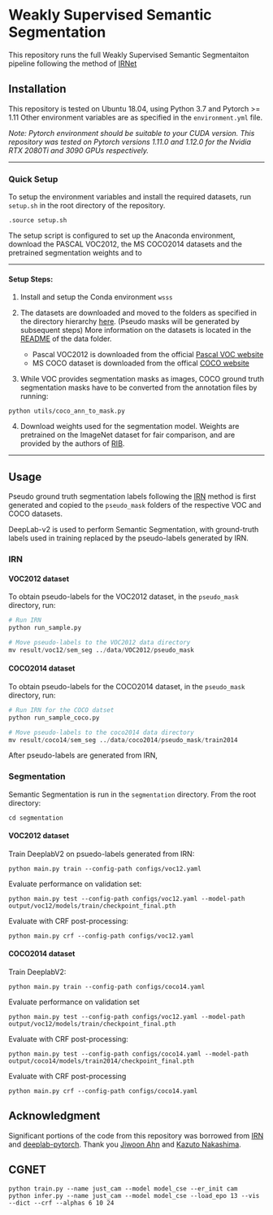 # Weakly Supervised Semantic Segmentation

This repository runs the full Weakly Supervised Semantic Segmentaiton pipeline following the method of [IRNet](https://github.com/jiwoon-ahn/irn)

## Installation

This repository is tested on Ubuntu 18.04, using Python 3.7 and Pytorch >= 1.11 Other environment variables are as specified in the `environment.yml` file.

_Note: Pytorch environment should be suitable to your CUDA version. This repository was tested on Pytorch versions 1.11.0 and 1.12.0 for the Nvidia RTX 2080Ti and 3090 GPUs respectively._

---

### Quick Setup

To setup the environment variables and install the required datasets, run `setup.sh` in the root directory of the repository.

```console
.source setup.sh
```

The setup script is configured to set up the Anaconda environment, download the PASCAL VOC2012, the MS COCO2014 datasets and the pretrained segmentation weights and to 

---

#### Setup Steps:

1. Install and setup the Conda environment `wsss`
2. The datasets are downloaded and moved to the folders as specified in the directory hierarchy [here](./data/README.md). (Pseudo masks will be generated by subsequent steps) More information on the datasets is located in the [README](./data/README.md) of the data folder.

   * Pascal VOC2012 is downloaded from the official [Pascal VOC website](http://host.robots.ox.ac.uk/pascal/VOC/voc2012/#devkit)
   * MS COCO dataset is downloaded from the offical [COCO website](https://cocodataset.org/#download)

3. While VOC provides segmentation masks as images, COCO ground truth segmentation masks have to be converted from the annotation files by running:

```
python utils/coco_ann_to_mask.py
```
4. Download weights used for the segmentation model. Weights are pretrained on the ImageNet dataset for fair comparison, and are provided by the authors of [RIB](https://github.com/jbeomlee93/RIB).

---

## Usage

Pseudo ground truth segmentation labels following the [IRN](https://github.com/jiwoon-ahn/irn) method is first generated and copied to the `pseudo_mask` folders of the respective VOC and COCO datasets.

DeepLab-v2 is used to perform Semantic Segmentation, with ground-truth labels used in training replaced by the pseudo-labels generated by IRN.

### IRN

#### VOC2012 dataset

To obtain pseudo-labels for the VOC2012 dataset, in the `pseudo_mask` directory, run:

```python
# Run IRN
python run_sample.py

# Move pseudo-labels to the VOC2012 data directory
mv result/voc12/sem_seg ../data/VOC2012/pseudo_mask
```

#### COCO2014 dataset

To obtain pseudo-labels for the COCO2014 dataset, in the `pseudo_mask` directory, run:

```python
# Run IRN for the COCO datset
python run_sample_coco.py

# Move pseudo-labels to the coco2014 data directory
mv result/coco14/sem_seg ../data/coco2014/pseudo_mask/train2014
```

After pseudo-labels are generated from IRN, 

### Segmentation

Semantic Segmentation is run in the `segmentation` directory. From the root directory:

```console
cd segmentation
```

#### VOC2012 dataset

Train DeeplabV2 on psuedo-labels generated from IRN:
```console
python main.py train --config-path configs/voc12.yaml
```

Evaluate performance on validation set:
```console
python main.py test --config-path configs/voc12.yaml --model-path output/voc12/models/train/checkpoint_final.pth
```

Evaluate with CRF post-processing:
```console
python main.py crf --config-path configs/voc12.yaml
```

#### COCO2014 dataset

Train DeeplabV2:
```console
python main.py train --config-path configs/coco14.yaml
```

Evaluate performance on validation set
```console
python main.py test --config-path configs/voc12.yaml --model-path output/voc12/models/train/checkpoint_final.pth
```

Evaluate with CRF post-processing:
```console
python main.py test --config-path configs/coco14.yaml --model-path output/coco14/models/train2014/checkpoint_final.pth
```

Evaluate with CRF post-processing
```console
python main.py crf --config-path configs/coco14.yaml
```

## Acknowledgment

Significant portions of the code from this repository was borrowed from [IRN](https://github.com/jiwoon-ahn/irn) and [deeplab-pytorch](https://github.com/kazuto1011/deeplab-pytorch). Thank you [Jiwoon Ahn](https://github.com/jiwoon-ahn/irn) and [
Kazuto Nakashima](https://github.com/kazuto1011).



## CGNET

```
python train.py --name just_cam --model model_cse --er_init cam
python infer.py --name just_cam --model model_cse --load_epo 13 --vis --dict --crf --alphas 6 10 24
```